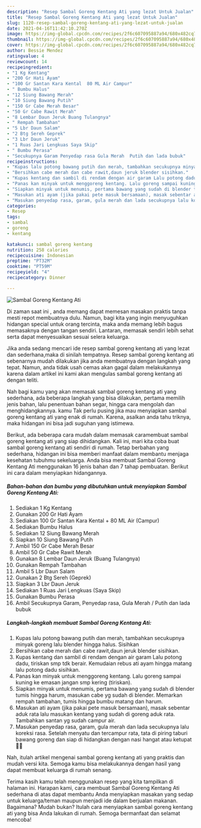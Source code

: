 ```yaml
---
description: "Resep Sambal Goreng Kentang Ati yang lezat Untuk Jualan"
title: "Resep Sambal Goreng Kentang Ati yang lezat Untuk Jualan"
slug: 1120-resep-sambal-goreng-kentang-ati-yang-lezat-untuk-jualan
date: 2021-04-16T11:42:10.270Z
image: https://img-global.cpcdn.com/recipes/2f6c607095887a94/680x482cq70/sambal-goreng-kentang-ati-foto-resep-utama.jpg
thumbnail: https://img-global.cpcdn.com/recipes/2f6c607095887a94/680x482cq70/sambal-goreng-kentang-ati-foto-resep-utama.jpg
cover: https://img-global.cpcdn.com/recipes/2f6c607095887a94/680x482cq70/sambal-goreng-kentang-ati-foto-resep-utama.jpg
author: Bessie Mendez
ratingvalue: 4
reviewcount: 14
recipeingredient:
- "1 Kg Kentang"
- "200 Gr Hati Ayam"
- "100 Gr Santan Kara Kental  80 ML Air Campur"
- " Bumbu Halus"
- "12 Siung Bawang Merah"
- "10 Siung Bawang Putih"
- "150 Gr Cabe Merah Besar"
- "50 Gr Cabe Rawit Merah"
- "8 Lembar Daun Jeruk Buang Tulangnya"
- " Rempah Tambahan"
- "5 Lbr Daun Salam"
- "2 Btg Sereh Geprek"
- "3 Lbr Daun Jeruk"
- "1 Ruas Jari Lengkuas Saya Skip"
- " Bumbu Perasa"
- "Secukupnya Garam Penyedap rasa Gula Merah  Putih dan lada bubuk"
recipeinstructions:
- "Kupas lalu potong bawang putih dan merah, tambahkan secukupnya minyak goreng lalu blender hingga halus. Sisihkan"
- "Bersihkan cabe merah dan cabe rawit,daun jeruk blender sisihkan."
- "Kupas kentang dan sambil di rendam dengan air garam Lalu potong dadu, tiriskan smp tdk berair. Kemudaian rebus ati ayam hingga matang lalu potong dadu sisihkan."
- "Panas kan minyak untuk menggoreng kentang. Lalu goreng sampai kuning ke emasan jangan smp kering (tiriskan)."
- "Siapkan minyak untuk menumis, pertama bawang yang sudah di blender tumis hingga harum, masukan cabe yg sudah di blender. Memarkan rempah tambahan, tumis hingga bumbu matang dan harum."
- "Masukan ati ayam (jika pakai pete masuk bersamaan), masak sebentar aduk rata lalu masukan kentang yang sudah di goreng aduk rata. Tambahkan santan yg sudah campur air."
- "Masukan penyedap rasa, garam, gula merah dan lada secukupnya lalu koreksi rasa. Setelah menyatu dan tercampur rata, tata di piring taburi bawang goreng dan siap di hidangkan dengan nasi hangat atau ketupat 👍🏻"
categories:
- Resep
tags:
- sambal
- goreng
- kentang

katakunci: sambal goreng kentang 
nutrition: 258 calories
recipecuisine: Indonesian
preptime: "PT32M"
cooktime: "PT59M"
recipeyield: "4"
recipecategory: Dinner

---
```



![Sambal Goreng Kentang Ati](https://img-global.cpcdn.com/recipes/2f6c607095887a94/680x482cq70/sambal-goreng-kentang-ati-foto-resep-utama.jpg)

Di zaman  saat ini , anda memang dapat memesan masakan praktis tanpa mesti repot membuatnya dulu. Namun, bagi kita yang ingin menyuguhkan hidangan special untuk orang tercinta, maka anda memang lebih bagus memasaknya dengan tangan sendiri. Lantaran, memasak sendiri lebih sehat serta dapat menyesuaikan sesuai selera keluarga.

Jika anda sedang mencari ide resep sambal goreng kentang ati yang lezat dan sederhana,maka di sinilah tempatnya. Resep sambal goreng kentang ati  sebenarnya mudah dilakukan jika anda membuatnya dengan langkah yang tepat. Namun, anda tidak usah cemas akan gagal dalam melakukannya 
karena dalam artikel ini kami akan mengulas sambal goreng kentang ati dengan teliti.  



Nah bagi kamu yang akan memasak sambal goreng kentang ati yang sederhana, ada beberapa langkah yang bisa dilakukan, pertama memilih jenis bahan, lalu penentuan bahan segar, hingga cara mengolah dan menghidangkannya. kamu Tak perlu pusing jika mau menyiapkan sambal goreng kentang ati yang enak di rumah. Karena, asalkan anda  tahu triknya, maka hidangan ini bisa jadi suguhan yang istimewa.

Berikut, ada beberapa cara mudah dalam memasak caramembuat sambal goreng kentang ati yang siap dihidangkan. Kali ini, mari kita coba buat sambal goreng kentang ati sendiri di rumah. Tetap berbahan yang sederhana, hidangan ini bisa memberi manfaat dalam membantu menjaga kesehatan tubuhmu sekeluarga. Anda bisa membuat Sambal Goreng Kentang Ati menggunakan 16 jenis bahan dan 7 tahap pembuatan. Berikut ini cara dalam menyiapkan hidangannya.

<!--inarticleads1-->

##### Bahan-bahan dan bumbu yang dibutuhkan untuk menyiapkan Sambal Goreng Kentang Ati:

1. Sediakan 1 Kg Kentang
1. Gunakan 200 Gr Hati Ayam
1. Sediakan 100 Gr Santan Kara Kental + 80 ML Air (Campur)
1. Sediakan  Bumbu Halus
1. Sediakan 12 Siung Bawang Merah
1. Siapkan 10 Siung Bawang Putih
1. Ambil 150 Gr Cabe Merah Besar
1. Ambil 50 Gr Cabe Rawit Merah
1. Gunakan 8 Lembar Daun Jeruk (Buang Tulangnya)
1. Gunakan  Rempah Tambahan
1. Ambil 5 Lbr Daun Salam
1. Gunakan 2 Btg Sereh (Geprek)
1. Siapkan 3 Lbr Daun Jeruk
1. Sediakan 1 Ruas Jari Lengkuas (Saya Skip)
1. Gunakan  Bumbu Perasa
1. Ambil Secukupnya Garam, Penyedap rasa, Gula Merah / Putih dan lada bubuk




<!--inarticleads2-->

##### Langkah-langkah membuat Sambal Goreng Kentang Ati:

1. Kupas lalu potong bawang putih dan merah, tambahkan secukupnya minyak goreng lalu blender hingga halus. Sisihkan
1. Bersihkan cabe merah dan cabe rawit,daun jeruk blender sisihkan.
1. Kupas kentang dan sambil di rendam dengan air garam Lalu potong dadu, tiriskan smp tdk berair. Kemudaian rebus ati ayam hingga matang lalu potong dadu sisihkan.
1. Panas kan minyak untuk menggoreng kentang. Lalu goreng sampai kuning ke emasan jangan smp kering (tiriskan).
1. Siapkan minyak untuk menumis, pertama bawang yang sudah di blender tumis hingga harum, masukan cabe yg sudah di blender. Memarkan rempah tambahan, tumis hingga bumbu matang dan harum.
1. Masukan ati ayam (jika pakai pete masuk bersamaan), masak sebentar aduk rata lalu masukan kentang yang sudah di goreng aduk rata. Tambahkan santan yg sudah campur air.
1. Masukan penyedap rasa, garam, gula merah dan lada secukupnya lalu koreksi rasa. Setelah menyatu dan tercampur rata, tata di piring taburi bawang goreng dan siap di hidangkan dengan nasi hangat atau ketupat 👍🏻




Nah, itulah artikel mengenai  sambal goreng kentang ati  yang praktis dan mudah versi kita. Semoga kamu bisa melakukannya dengan hasil yang dapat membuat keluarga di rumah senang. 

Terima kasih kamu telah menggunakan resep yang kita tampilkan di halaman ini. Harapan kami, cara membuat  Sambal Goreng Kentang Ati sederhana di atas dapat membantu Anda menyiapkan masakan yang sedap untuk keluarga/teman maupun menjadi ide dalam berjualan makanan. Bagaimana? Mudah bukan? Itulah cara menyiapkan sambal goreng kentang ati yang bisa Anda lakukan di rumah. Semoga bermanfaat dan selamat mencoba!

